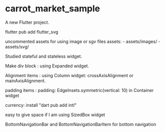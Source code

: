 # carrot_market_sample

A new Flutter project.

flutter pub add flutter_svg

uncommented assets for using image or sgv files
 assets:
    - assets/images/
    - assets/svg/

Studied stateful and stateless widget.

Make div block : using Expanded widget.

Alignment items : using Column widget: crossAxisAlignment or mainAxisAlignment.

padding items : padding: EdgeInsets.symmetric(vertical: 10) in Container widget

currency: install "dart pub add intl" 

easy to give space if I am using SizedBox widget

BottomNavigationBar and BottomNavigationBarItem for bottom navigation